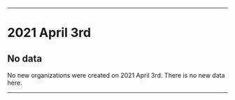 
***

# 2021 April 3rd

## No data

No new organizations were created on 2021 April 3rd. There is no new data here.

***
